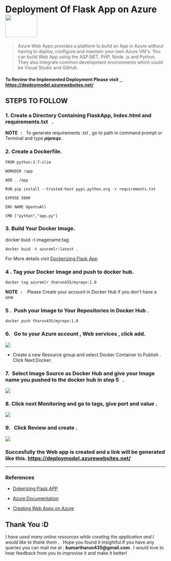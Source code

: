 <h1> Deployment Of  Flask App on Azure  
 <img src='Images/index.png' width=100 height=70></h1>

>Azure Web Apps provides a platform to build an App in Azure without having to deploy, configure and maintain your own Azure VM's. You can build Web App using the ASP.NET, PHP, Node. js and Python. They also integrate common development environments which could be Visual Studio and GitHub.

<h4> To Review the Implemented Deployment Please visit 
<a href='https://deploymodel.azurewebsites.net/'>  &nbsp; &nbsp; https://deploymodel.azurewebsites.net/</a> <h4>

<h2>STEPS TO FOLLOW</h2>

<h3>1. Create a Directory Containing FlaskApp, Index.html and requirements.txt &nbsp; . </h3>
<p> <b>NOTE &nbsp; : </b>  &nbsp; To generate requirements .txt , go to path in command prompt or Terminal and type <b><i>pipreqs</i></b>.

<h3> 2. Create a Dockerfile.</h3>

```
FROM python:3.7-slim

WORKDIR /app

ADD . /app

RUN pip install --trusted-host pypi.python.org -r requirements.txt

EXPOSE 5000

ENV NAME OpentoAll

CMD ["python","app.py"]

```

<h3> 3. Build Your Docker Image.</h3>

<p>docker buid -t  imagename:tag

```
docker buid -t azuremlr:latest . 
```
<p> For More details visit <a href='https://runnable.com/docker/python/dockerize-your-flask-application'> Dockerizing Flask App </a>

<h3> 4 . Tag your Docker Image and push to docker hub.</h3>

```
docker tag azuremlr tharun435/myrepo:1.0
```
<p><b>NOTE &nbsp; :  </b>  &nbsp;&nbsp; Please Create your account in Docker Hub if you don't have a one</p>

<h3> 5 .&nbsp; Push your Image to Your Repositories in Docker Hub .</h3>

```
docker push tharun435/myrepo:1.0
```
<h3> 6. &nbsp; Go to your Azure account , Web services , click add. </h3>

<img src='Images/1.png'>

* Create a new Resource group and select Docker Container to Publish . Click Next:Docker.


<h3> 7.&nbsp; Select Image Source as Docker Hub and give your Image name you pushed to the docker hub in step 5 &nbsp; .</h3>

<img src='Images/2.png'>

<h3> 8. Click next Monitoring and go to tags, give port and value .</h3>
<img src='Images/3.png'>

<h3> 9. &nbsp; Click Review and create .</h3>

<img src='Images/4.png'>

<h3> Succesfully the Web app is created and a link will be generated like this. <a href='https://deploymodel.azurewebsites.net/'> https://deploymodel.azurewebsites.net/
</a> </h3>

<hr />

<h3>References </h3>

- <a href='https://runnable.com/docker/python/dockerize-your-flask-application'> Dokerizing Flask APP</a>
- <a href='https://docs.microsoft.com/en-us/azure/app-service/'> Azure Documentation </a>

- <a href='https://youtu.be/E1u3xzzL08k?list=PLlH6o4fAIji6FEsjFeo7gRgiwhPUkJ4ap'> Creating  Web  Apps on Azure </a>

<h2> Thank You :D </h2>
<p><i>I have used many online resources while creating the application and I would like to thank them</i> . &nbsp; Hope you found it insightful.If you have any queries you can mail me at : <b> kumartharun435@gmail.com </b>. I would love to hear feedback from you to improvise it and make it better! </p>






